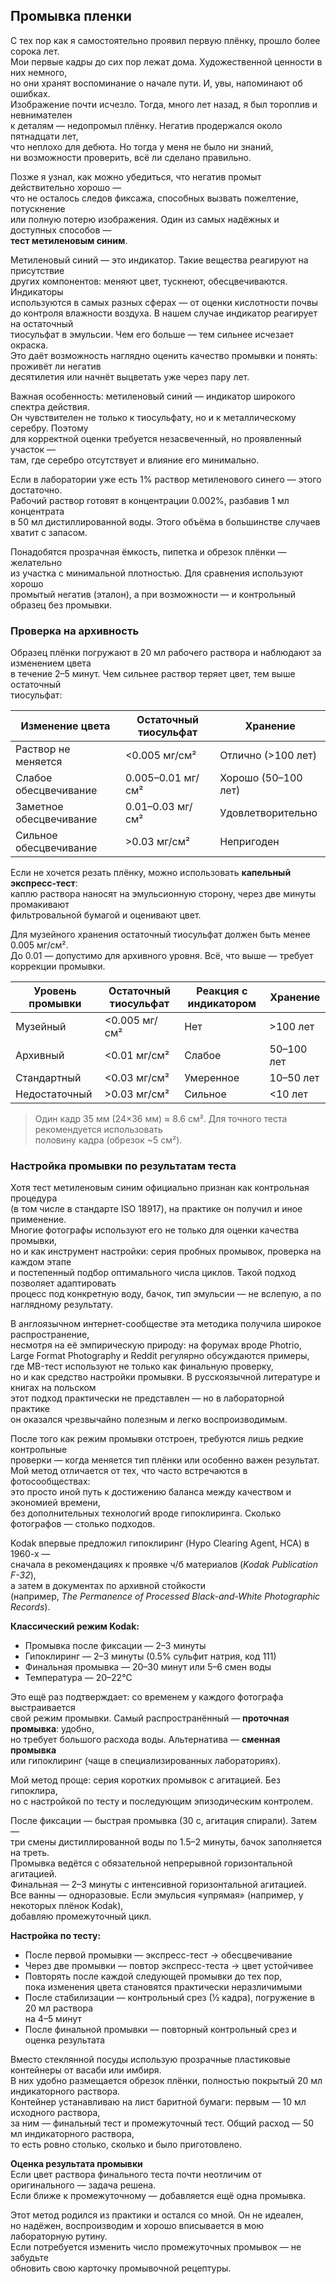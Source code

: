 ## Промывка пленки

С тех пор как я самостоятельно проявил первую плёнку, прошло более сорока лет.  
Мои первые кадры до сих пор лежат дома. Художественной ценности в них немного,  
но они хранят воспоминание о начале пути. И, увы, напоминают об ошибках.  
Изображение почти исчезло. Тогда, много лет назад, я был тороплив и невнимателен  
к деталям — недопромыл плёнку. Негатив продержался около пятнадцати лет,  
что неплохо для дебюта. Но тогда у меня не было ни знаний,  
ни возможности проверить, всё ли сделано правильно.

Позже я узнал, как можно убедиться, что негатив промыт действительно хорошо —  
что не осталось следов фиксажа, способных вызвать пожелтение, потускнение  
или полную потерю изображения. Один из самых надёжных и доступных способов —  
**тест метиленовым синим**.

Метиленовый синий — это индикатор. Такие вещества реагируют на присутствие  
других компонентов: меняют цвет, тускнеют, обесцвечиваются. Индикаторы  
используются в самых разных сферах — от оценки кислотности почвы  
до контроля влажности воздуха. В нашем случае индикатор реагирует на остаточный  
тиосульфат в эмульсии. Чем его больше — тем сильнее исчезает окраска.  
Это даёт возможность наглядно оценить качество промывки и понять: проживёт ли негатив  
десятилетия или начнёт выцветать уже через пару лет. 

Важная особенность: метиленовый синий — индикатор широкого спектра действия.  
Он чувствителен не только к тиосульфату, но и к металлическому серебру. Поэтому  
для корректной оценки требуется незасвеченный, но проявленный участок —  
там, где серебро отсутствует и влияние его минимально.

Если в лаборатории уже есть 1% раствор метиленового синего — этого достаточно.  
Рабочий раствор готовят в концентрации 0.002%, разбавив 1 мл концентрата  
в 50 мл дистиллированной воды. Этого объёма в большинстве случаев хватит с запасом.

Понадобятся прозрачная ёмкость, пипетка и обрезок плёнки — желательно  
из участка с минимальной плотностью. Для сравнения используют хорошо  
промытый негатив (эталон), а при возможности — и контрольный образец без промывки.

### Проверка на архивность

Образец плёнки погружают в 20 мл рабочего раствора и наблюдают за изменением цвета  
в течение 2–5 минут. Чем сильнее раствор теряет цвет, тем выше остаточный  
тиосульфат:

| Изменение цвета         | Остаточный тиосульфат | Хранение            |
|-------------------------|------------------------|---------------------|
| Раствор не меняется     | <0.005 мг/см²          | Отлично (>100 лет)  |
| Слабое обесцвечивание   | 0.005–0.01 мг/см²      | Хорошо (50–100 лет) |
| Заметное обесцвечивание | 0.01–0.03 мг/см²       | Удовлетворительно   |
| Сильное обесцвечивание  | >0.03 мг/см²           | Непригоден          |

Если не хочется резать плёнку, можно использовать **капельный экспресс-тест**:  
каплю раствора наносят на эмульсионную сторону, через две минуты промакивают  
фильтровальной бумагой и оценивают цвет.

Для музейного хранения остаточный тиосульфат должен быть менее 0.005 мг/см².  
До 0.01 — допустимо для архивного уровня. Всё, что выше — требует коррекции промывки.

| Уровень промывки | Остаточный тиосульфат | Реакция с индикатором | Хранение     |
|------------------|------------------------|------------------------|--------------|
| Музейный         | <0.005 мг/см²          | Нет                    | >100 лет     |
| Архивный         | <0.01 мг/см²           | Слабое                 | 50–100 лет   |
| Стандартный      | <0.03 мг/см²           | Умеренное              | 10–50 лет    |
| Недостаточный    | >0.03 мг/см²           | Сильное                | <10 лет      |

> Один кадр 35 мм (24×36 мм) ≈ 8.6 см². Для точного теста рекомендуется использовать  
> половину кадра (обрезок ~5 см²).

### Настройка промывки по результатам теста

Хотя тест метиленовым синим официально признан как контрольная процедура  
(в том числе в стандарте ISO 18917), на практике он получил и иное применение.  
Многие фотографы используют его не только для оценки качества промывки,  
но и как инструмент настройки: серия пробных промывок, проверка на каждом этапе  
и постепенный подбор оптимального числа циклов. Такой подход позволяет адаптировать  
процесс под конкретную воду, бачок, тип эмульсии — не вслепую, а по наглядному результату.

В англоязычном интернет-сообществе эта методика получила широкое распространение,  
несмотря на её эмпирическую природу: на форумах вроде Photrio,  
Large Format Photography и Reddit регулярно обсуждаются примеры,  
где MB-тест используют не только как финальную проверку,  
но и как средство настройки промывки. В русскоязычной литературе и книгах на польском  
этот подход практически не представлен — но в лабораторной практике  
он оказался чрезвычайно полезным и легко воспроизводимым.

После того как режим промывки отстроен, требуются лишь редкие контрольные  
проверки — когда меняется тип плёнки или особенно важен результат.  
Мой метод отличается от тех, что часто встречаются в фотосообществах:  
это просто иной путь к достижению баланса между качеством и экономией времени,  
без дополнительных технологий вроде гипоклиринга. Сколько фотографов — столько подходов.

Kodak впервые предложил гипоклиринг (Hypo Clearing Agent, HCA) в 1960-х —  
сначала в рекомендациях к проявке ч/б материалов (*Kodak Publication F-32*),  
а затем в документах по архивной стойкости  
(например, *The Permanence of Processed Black-and-White Photographic Records*).

**Классический режим Kodak:**
- Промывка после фиксации — 2–3 минуты  
- Гипоклиринг — 2–3 минуты (0.5% сульфит натрия, код 111)  
- Финальная промывка — 20–30 минут или 5–6 смен воды  
- Температура — 20–22°C

Это ещё раз подтверждает: со временем у каждого фотографа выстраивается  
свой режим промывки. Самый распространённый — **проточная промывка**: удобно,  
но требует большого расхода воды. Альтернатива — **сменная промывка**  
или гипоклиринг (чаще в специализированных лабораториях).

Мой метод проще: серия коротких промывок с агитацией. Без гипоклира,  
но с настройкой по тесту и последующим эпизодическим контролем.

После фиксации — быстрая промывка (30 с, агитация спирали). Затем —  
три смены дистиллированной воды по 1.5–2 минуты, бачок заполняется на треть.  
Промывка ведётся с обязательной непрерывной горизонтальной агитацией.  
Финальная — 2–3 минуты с интенсивной горизонтальной агитацией.  
Все ванны — одноразовые. Если эмульсия «упрямая» (например, у некоторых плёнок Kodak),  
добавляю промежуточный цикл.

**Настройка по тесту:**
- После первой промывки — экспресс-тест → обесцвечивание  
- Через две промывки — повтор экспресс-теста → цвет устойчивее  
- Повторять после каждой следующей промывки до тех пор,  
  пока изменения цвета становятся практически неразличимыми  
- После стабилизации — контрольный срез (½ кадра), погружение в 20 мл раствора  
  на 4–5 минут  
- После финальной промывки — повторный контрольный срез и оценка результата

Вместо стеклянной посуды использую прозрачные пластиковые контейнеры от васаби или имбиря.  
В них удобно размещается обрезок плёнки, полностью покрытый 20 мл индикаторного раствора.  
Контейнер устанавливаю на лист баритной бумаги: первым — 10 мл исходного раствора,  
за ним — финальный тест и промежуточный тест. Общий расход — 50 мл индикаторного раствора,  
то есть ровно столько, сколько и было приготовлено.

**Оценка результата промывки**  
Если цвет раствора финального теста почти неотличим от оригинального — задача решена.  
Если ближе к промежуточному — добавляется ещё одна промывка.

Этот метод родился из практики и остался со мной. Он не идеален,  
но надёжен, воспроизводим и хорошо вписывается в мою лабораторную рутину.  
Если потребуется изменить число промежуточных промывок — не забудьте  
обновить свою карточку промывочной рецептуры.